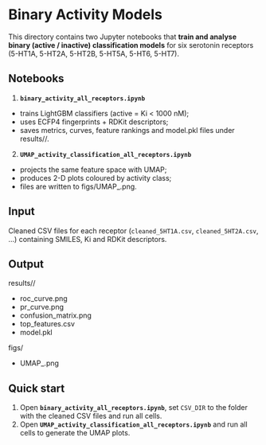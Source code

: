 Binary Activity Models 
==========================================

This directory contains two Jupyter notebooks that **train and analyse binary (active / inactive) classification models** for six serotonin receptors (5-HT1A, 5-HT2A, 5-HT2B, 5-HT5A, 5-HT6, 5-HT7).

Notebooks
---------
1. **`binary_activity_all_receptors.ipynb`**
* trains LightGBM classifiers (active = Ki < 1000 nM);
* uses ECFP4 fingerprints + RDKit descriptors;
* saves metrics, curves, feature rankings and model.pkl files under results/<receptor>/.

2. **`UMAP_activity_classification_all_receptors.ipynb`**
* projects the same feature space with UMAP;
* produces 2-D plots coloured by activity class;
* files are written to figs/UMAP_<receptor>.png.



Input
-----
Cleaned CSV files for each receptor
(`cleaned_5HT1A.csv`, `cleaned_5HT2A.csv`, …) containing SMILES, Ki and
RDKit descriptors.

Output
------
results/<receptor>/
- roc_curve.png
- pr_curve.png
- confusion_matrix.png
- top_features.csv
- model.pkl

figs/
- UMAP_<receptor>.png

Quick start
-----------

1. Open **`binary_activity_all_receptors.ipynb`**, set `CSV_DIR`
   to the folder with the cleaned CSV files and run all cells.  
2. Open **`UMAP_activity_classification_all_receptors.ipynb`** and run all
   cells to generate the UMAP plots.


